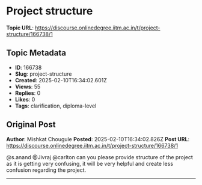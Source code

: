 # Project structure

**Topic URL**: https://discourse.onlinedegree.iitm.ac.in/t/project-structure/166738/1

## Topic Metadata
- **ID**: 166738
- **Slug**: project-structure
- **Created**: 2025-02-10T16:34:02.601Z
- **Views**: 55
- **Replies**: 0
- **Likes**: 0
- **Tags**: clarification, diploma-level

## Original Post
**Author**: Mishkat Chougule
**Posted**: 2025-02-10T16:34:02.826Z
**Post URL**: https://discourse.onlinedegree.iitm.ac.in/t/project-structure/166738/1

@s.anand @Jivraj @carlton can you please provide structure of the project as it is getting very confusing, it will be very helpful and create less confusion regarding the project.

---
